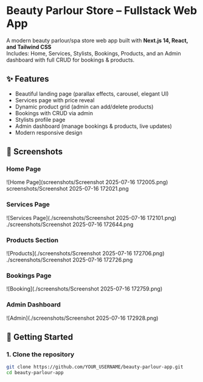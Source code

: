 # Beauty Parlour Store – Fullstack Web App

A modern beauty parlour/spa store web app built with **Next.js 14, React, and Tailwind CSS**  
Includes: Home, Services, Stylists, Bookings, Products, and an Admin dashboard with full CRUD for bookings & products.

## ✨ Features

- Beautiful landing page (parallax effects, carousel, elegant UI)
- Services page with price reveal
- Dynamic product grid (admin can add/delete products)
- Bookings with CRUD via admin
- Stylists profile page
- Admin dashboard (manage bookings & products, live updates)
- Modern responsive design

## 📸 Screenshots

### Home Page
![Home Page](screenshots/Screenshot 2025-07-16 172005.png)
screenshots/Screenshot 2025-07-16 172021.png

### Services Page
![Services Page](./screenshots/Screenshot 2025-07-16 172101.png)
./screenshots/Screenshot 2025-07-16 172644.png

### Products Section
![Products](./screenshots/Screenshot 2025-07-16 172706.png)
./screenshots/Screenshot 2025-07-16 172726.png

### Bookings Page
![Booking](./screenshots/Screenshot 2025-07-16 172759.png)

### Admin Dashboard
![Admin](./screenshots/Screenshot 2025-07-16 172928.png)

## 🚀 Getting Started

### 1. Clone the repository

```bash
git clone https://github.com/YOUR_USERNAME/beauty-parlour-app.git
cd beauty-parlour-app
